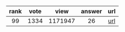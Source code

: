 
| rank | vote | view | answer | url |
|:-:|:-:|:-:|:-:|:-:|
|99|1334|1171947|26| [url](http://stackoverflow.com/questions/10660435/pythonic-way-to-create-a-long-multi-line-string) |
